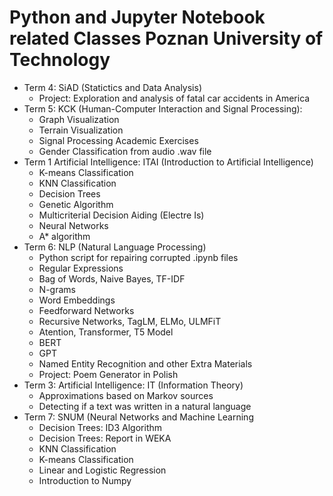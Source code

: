 # Python and Jupyter Notebook related Classes Poznan University of Technology
* Term 4: SiAD (Statictics and Data Analysis)
  *  Project: Exploration and analysis of fatal car accidents in America
* Term 5: KCK (Human-Computer Interaction and Signal Processing):
  * Graph Visualization
  * Terrain Visualization
  * Signal Processing Academic Exercises
  * Gender Classification from audio .wav file
* Term 1 Artificial Intelligence: ITAI (Introduction to Artificial Intelligence)
  * K-means Classification
  * KNN Classification
  * Decision Trees
  * Genetic Algorithm
  * Multicriterial Decision Aiding (Electre Is)
  * Neural Networks
  * A* algorithm
* Term 6: NLP (Natural Language Processing)
  * Python script for repairing corrupted .ipynb files
  * Regular Expressions
  * Bag of Words, Naive Bayes, TF-IDF
  * N-grams
  * Word Embeddings
  * Feedforward Networks
  * Recursive Networks, TagLM, ELMo, ULMFiT
  * Atention, Transformer, T5 Model
  * BERT
  * GPT
  * Named Entity Recognition and other Extra Materials
  * Project: Poem Generator in Polish
* Term 3: Artificial Intelligence: IT (Information Theory)
  * Approximations based on Markov sources
  * Detecting if a text was written in a natural language
* Term 7: SNUM (Neural Networks and Machine Learning
  * Decision Trees: ID3 Algorithm
  * Decision Trees: Report in WEKA
  * KNN Classification
  * K-means Classification
  * Linear and Logistic Regression
  * Introduction to Numpy
